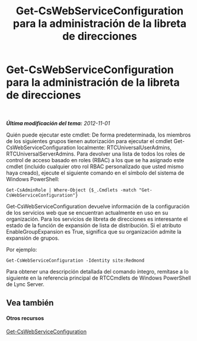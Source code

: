 ﻿---
title: Get-CsWebServiceConfiguration para la administración de la libreta de direcciones
TOCTitle: Get-CsWebServiceConfiguration para la administración de la libreta de direcciones
ms:assetid: 0b223733-5224-47d1-9b47-2109e6f135c9
ms:mtpsurl: https://technet.microsoft.com/es-es/library/Gg429692(v=OCS.15)
ms:contentKeyID: 48274392
ms.date: 01/07/2017
mtps_version: v=OCS.15
ms.translationtype: HT
---

# Get-CsWebServiceConfiguration para la administración de la libreta de direcciones

 

_**Última modificación del tema:** 2012-11-01_

Quién puede ejecutar este cmdlet: De forma predeterminada, los miembros de los siguientes grupos tienen autorización para ejecutar el cmdlet Get-CsWebServiceConfiguration localmente: RTCUniversalUserAdmins, RTCUniversalServerAdmins. Para devolver una lista de todos los roles de control de acceso basado en roles (RBAC) a los que se ha asignado este cmdlet (incluido cualquier otro rol RBAC personalizado que usted mismo haya creado), ejecute el siguiente comando en el símbolo del sistema de Windows PowerShell:

    Get-CsAdminRole | Where-Object {$_.Cmdlets -match "Get-CsWebServiceConfiguration"}

Get-CsWebServiceConfiguration devuelve información de la configuración de los servicios web que se encuentran actualmente en uso en su organización. Para los servicios de libreta de direcciones es interesante el estado de la función de expansión de lista de distribución. Si el atributo EnableGroupExpansion es True, significa que su organización admite la expansión de grupos.

Por ejemplo:

    Get-CsWebServiceConfiguration -Identity site:Redmond

Para obtener una descripción detallada del comando íntegro, remítase a lo siguiente en la referencia principal de RTCCmdlets de Windows PowerShell de Lync Server.

## Vea también

#### Otros recursos

[Get-CsWebServiceConfiguration](get-cswebserviceconfiguration.md)

